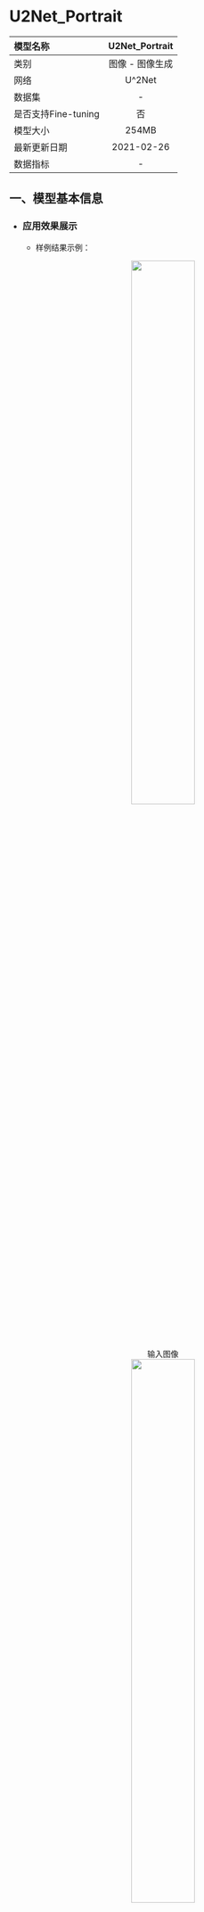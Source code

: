 # U2Net_Portrait

|模型名称|U2Net_Portrait|
| :--- | :---: |
|类别|图像 - 图像生成|
|网络|U^2Net|
|数据集|-|
|是否支持Fine-tuning|否|
|模型大小|254MB|
|最新更新日期|2021-02-26|
|数据指标|-|


## 一、模型基本信息

- ### 应用效果展示
  - 样例结果示例：
    <p align="center">
    <img src="https://ai-studio-static-online.cdn.bcebos.com/07f73466f3294373965e06c141c4781992f447104a94471dadfabc1c3d920861"  height='50%' hspace='10'/>
    <br />
    输入图像
    <br />
    <img src="https://ai-studio-static-online.cdn.bcebos.com/c6ab02cf27414a5ba5921d9e6b079b487f6cda6026dc4d6dbca8f0167ad7cae3"   height='50%' hspace='10'/>
    <br />
    输出图像
    <br />
    </p>


- ### 模型介绍

  - U2Net_Portrait 可以用于提取人脸的素描结果。


## 二、安装

- ### 1、环境依赖  

  - paddlepaddle >= 2.0.0  

  - paddlehub >= 2.0.0  | [如何安装paddlehub](../../../../docs/docs_ch/get_start/installation.rst)

- ### 2、安装

  - ```shell
    $ hub install U2Net_Portrait
    ```
  - 如您安装时遇到问题，可参考：[零基础windows安装](../../../../docs/docs_ch/get_start/windows_quickstart.md)
 | [零基础Linux安装](../../../../docs/docs_ch/get_start/linux_quickstart.md) | [零基础MacOS安装](../../../../docs/docs_ch/get_start/mac_quickstart.md)

## 三、模型API预测

- ### 1、预测代码示例

  - ```python
    import paddlehub as hub
    import cv2

    model = hub.Module(name="U2Net_Portrait")
    result = model.Portrait_GEN(images=[cv2.imread('/PATH/TO/IMAGE')])
    # or
    # result = model.Portrait_GEN(paths=['/PATH/TO/IMAGE'])
    ```

- ### 2、API

  - ```python
    def Portrait_GEN(images=None,
                    paths=None,
                    scale=1,
                    batch_size=1,
                    output_dir='output',
                    face_detection=True,
                    visualization=False):
    ```

    - 人脸画像生成API。

    - **参数**

      - images (list\[numpy.ndarray\]): 图片数据，ndarray.shape 为 \[H, W, C\]；<br/>
      - paths (list\[str\]): 输入图像路径；<br/>
      - scale (float) : 缩放因子（与face_detection相关联)；<br/>
      - batch_size (int) : batch大小；<br/>
      - output\_dir (str): 图片的保存路径，默认设为 output；<br/>
      - visualization (bool) : 是否将结果保存为图片文件；；<br/>

      **NOTE:** paths和images两个参数选择其一进行提供数据

    - **返回**
      - res (list\[numpy.ndarray\]): 输出图像数据，ndarray.shape 为 \[H, W, C\]



## 四、更新历史

* 1.0.0

  初始发布

  - ```shell
    $ hub install U2Net_Portrait==1.0.0
    ```
